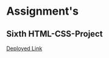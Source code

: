 # Assignment's
## Sixth HTML-CSS-Project

[Deployed Link](https://sixth-project-html-css.netlify.app/)